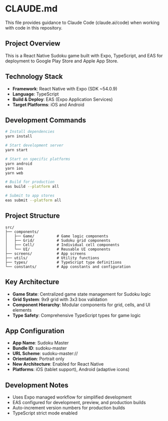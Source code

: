 # CLAUDE.md

This file provides guidance to Claude Code (claude.ai/code) when working with code in this repository.

## Project Overview

This is a React Native Sudoku game built with Expo, TypeScript, and EAS for deployment to Google Play Store and Apple App Store.

## Technology Stack

- **Framework**: React Native with Expo (SDK ~54.0.9)
- **Language**: TypeScript
- **Build & Deploy**: EAS (Expo Application Services)
- **Target Platforms**: iOS and Android

## Development Commands

```bash
# Install dependencies
yarn install

# Start development server
yarn start

# Start on specific platforms
yarn android
yarn ios
yarn web

# Build for production
eas build --platform all

# Submit to app stores
eas submit --platform all
```

## Project Structure

```
src/
├── components/
│   ├── Game/          # Game logic components
│   ├── Grid/          # Sudoku grid components
│   ├── Cell/          # Individual cell components
│   └── UI/            # Reusable UI components
├── screens/           # App screens
├── utils/             # Utility functions
├── types/             # TypeScript type definitions
└── constants/         # App constants and configuration
```

## Key Architecture

- **Game State**: Centralized game state management for Sudoku logic
- **Grid System**: 9x9 grid with 3x3 box validation
- **Component Hierarchy**: Modular components for grid, cells, and UI elements
- **Type Safety**: Comprehensive TypeScript types for game logic

## App Configuration

- **App Name**: Sudoku Master
- **Bundle ID**: sudoku-master
- **URL Scheme**: sudoku-master://
- **Orientation**: Portrait only
- **New Architecture**: Enabled for React Native
- **Platforms**: iOS (tablet support), Android (adaptive icons)

## Development Notes

- Uses Expo managed workflow for simplified development
- EAS configured for development, preview, and production builds
- Auto-increment version numbers for production builds
- TypeScript strict mode enabled